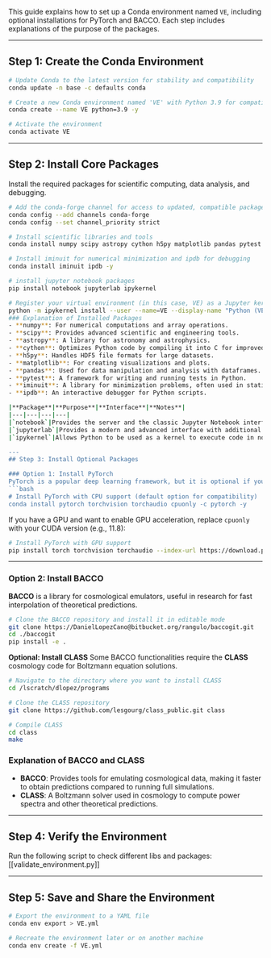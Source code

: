 
This guide explains how to set up a Conda environment named `VE`, including optional installations for PyTorch and BACCO. Each step includes explanations of the purpose of the packages.

---
## Step 1: Create the Conda Environment
```bash
# Update Conda to the latest version for stability and compatibility
conda update -n base -c defaults conda

# Create a new Conda environment named 'VE' with Python 3.9 for compatibility
conda create --name VE python=3.9 -y

# Activate the environment
conda activate VE
```
---
## Step 2: Install Core Packages
Install the required packages for scientific computing, data analysis, and debugging.
```bash
# Add the conda-forge channel for access to updated, compatible packages
conda config --add channels conda-forge
conda config --set channel_priority strict

# Install scientific libraries and tools
conda install numpy scipy astropy cython h5py matplotlib pandas pytest -y

# Install iminuit for numerical minimization and ipdb for debugging
conda install iminuit ipdb -y

# install jupyter notebook packages
pip install notebook jupyterlab ipykernel

# Register your virtual environment (in this case, VE) as a Jupyter kernel. This allows tools like Jupyter Notebook, JupyterLab, and VS Code to recognize and use that environment to execute Python code.
python -m ipykernel install --user --name=VE --display-name "Python (VE)"```
### Explanation of Installed Packages
- **numpy**: For numerical computations and array operations.
- **scipy**: Provides advanced scientific and engineering tools.
- **astropy**: A library for astronomy and astrophysics.
- **cython**: Optimizes Python code by compiling it into C for improved performance.
- **h5py**: Handles HDF5 file formats for large datasets.
- **matplotlib**: For creating visualizations and plots.
- **pandas**: Used for data manipulation and analysis with dataframes.
- **pytest**: A framework for writing and running tests in Python.
- **iminuit**: A library for minimization problems, often used in statistical modeling.
- **ipdb**: An interactive debugger for Python scripts.

|**Package**|**Purpose**|**Interface**|**Notes**|
|---|---|---|---|
|`notebook`|Provides the server and the classic Jupyter Notebook interface.|Classic (browser-based).|Lightweight, a good option if you only need simple notebooks.|
|`jupyterlab`|Provides a modern and advanced interface with additional features.|Modern (browser-based).|Ideal for complex projects, a replacement for the classic Jupyter Notebook.|
|`ipykernel`|Allows Python to be used as a kernel to execute code in notebooks.|N/A (it's a backend).|Necessary if using Python with Jupyter; enables registering virtual environments as kernels.|

---
## Step 3: Install Optional Packages

### Option 1: Install PyTorch
PyTorch is a popular deep learning framework, but it is optional if you are not working on machine learning projects.
```bash
# Install PyTorch with CPU support (default option for compatibility)
conda install pytorch torchvision torchaudio cpuonly -c pytorch -y
```
If you have a GPU and want to enable GPU acceleration, replace `cpuonly` with your CUDA version (e.g., 11.8):
```bash
# Install PyTorch with GPU support
pip install torch torchvision torchaudio --index-url https://download.pytorch.org/whl/cu118
```
---
### Option 2: Install BACCO
**BACCO** is a library for cosmological emulators, useful in research for fast interpolation of theoretical predictions.
```bash
# Clone the BACCO repository and install it in editable mode
git clone https://DanielLopezCano@bitbucket.org/rangulo/baccogit.git
cd ./baccogit
pip install -e .
```
**Optional: Install CLASS**
Some BACCO functionalities require the **CLASS** cosmology code for Boltzmann equation solutions.
```bash
# Navigate to the directory where you want to install CLASS
cd /lscratch/dlopez/programs

# Clone the CLASS repository
git clone https://github.com/lesgourg/class_public.git class

# Compile CLASS
cd class
make
```
### Explanation of BACCO and CLASS
- **BACCO**: Provides tools for emulating cosmological data, making it faster to obtain predictions compared to running full simulations.
- **CLASS**: A Boltzmann solver used in cosmology to compute power spectra and other theoretical predictions.
---
## Step 4: Verify the Environment
Run the following script to check different libs and packages: [[validate_environment.py]]

---
## Step 5: Save and Share the Environment
```bash
# Export the environment to a YAML file
conda env export > VE.yml

# Recreate the environment later or on another machine
conda env create -f VE.yml
```